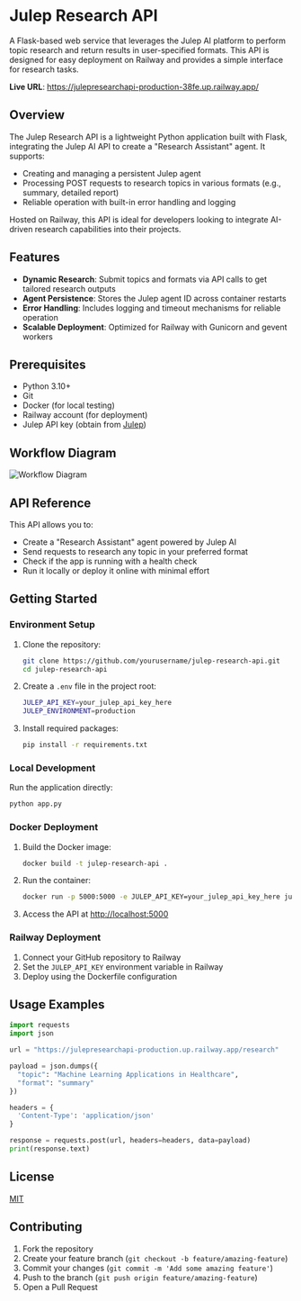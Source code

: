 # Julep Research API

A Flask-based web service that leverages the Julep AI platform to perform topic research and return results in user-specified formats. This API is designed for easy deployment on Railway and provides a simple interface for research tasks.

**Live URL**: https://julepresearchapi-production-38fe.up.railway.app/

## Overview

The Julep Research API is a lightweight Python application built with Flask, integrating the Julep AI API to create a "Research Assistant" agent. It supports:

- Creating and managing a persistent Julep agent
- Processing POST requests to research topics in various formats (e.g., summary, detailed report)
- Reliable operation with built-in error handling and logging

Hosted on Railway, this API is ideal for developers looking to integrate AI-driven research capabilities into their projects.

## Features

- **Dynamic Research**: Submit topics and formats via API calls to get tailored research outputs
- **Agent Persistence**: Stores the Julep agent ID across container restarts
- **Error Handling**: Includes logging and timeout mechanisms for reliable operation
- **Scalable Deployment**: Optimized for Railway with Gunicorn and gevent workers

## Prerequisites

- Python 3.10+
- Git
- Docker (for local testing)
- Railway account (for deployment)
- Julep API key (obtain from [Julep](https://julep.ai/))

## Workflow Diagram

![Workflow Diagram](https://i.imgur.com/wNAB3QP.png)

## API Reference

This API allows you to:
- Create a "Research Assistant" agent powered by Julep AI
- Send requests to research any topic in your preferred format
- Check if the app is running with a health check
- Run it locally or deploy it online with minimal effort

## Getting Started

### Environment Setup

1. Clone the repository:
   ```bash
   git clone https://github.com/yourusername/julep-research-api.git
   cd julep-research-api
   ```

2. Create a `.env` file in the project root:
   ```bash
   JULEP_API_KEY=your_julep_api_key_here
   JULEP_ENVIRONMENT=production
   ```

3. Install required packages:
   ```bash
   pip install -r requirements.txt
   ```

### Local Development

Run the application directly:
```bash
python app.py
```

### Docker Deployment

1. Build the Docker image:
   ```bash
   docker build -t julep-research-api .
   ```

2. Run the container:
   ```bash
   docker run -p 5000:5000 -e JULEP_API_KEY=your_julep_api_key_here julep-research-api
   ```

3. Access the API at [http://localhost:5000](http://localhost:5000)

### Railway Deployment

1. Connect your GitHub repository to Railway
2. Set the `JULEP_API_KEY` environment variable in Railway
3. Deploy using the Dockerfile configuration

## Usage Examples

```python
import requests
import json

url = "https://julepresearchapi-production.up.railway.app/research"

payload = json.dumps({
  "topic": "Machine Learning Applications in Healthcare",
  "format": "summary"
})

headers = {
  'Content-Type': 'application/json'
}

response = requests.post(url, headers=headers, data=payload)
print(response.text)
```

## License

[MIT](LICENSE)

## Contributing

1. Fork the repository
2. Create your feature branch (`git checkout -b feature/amazing-feature`)
3. Commit your changes (`git commit -m 'Add some amazing feature'`)
4. Push to the branch (`git push origin feature/amazing-feature`)
5. Open a Pull Request
